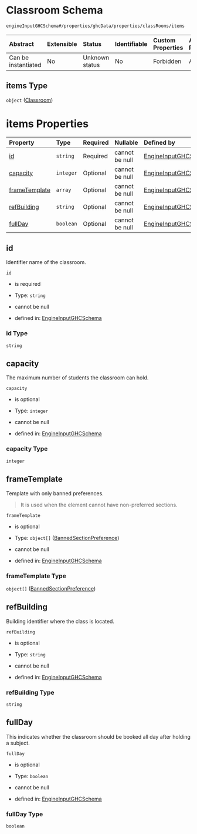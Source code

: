 # Classroom Schema

```txt
engineInputGHCSchema#/properties/ghcData/properties/classRooms/items
```



| Abstract            | Extensible | Status         | Identifiable | Custom Properties | Additional Properties | Access Restrictions | Defined In                                                        |
| :------------------ | :--------- | :------------- | :----------- | :---------------- | :-------------------- | :------------------ | :---------------------------------------------------------------- |
| Can be instantiated | No         | Unknown status | No           | Forbidden         | Allowed               | none                | [ghc.schema.json*](../out/ghc.schema.json "open original schema") |

## items Type

`object` ([Classroom](ghc-properties-ghcdata-properties-classrooms-classroom.md))

# items Properties

| Property                        | Type      | Required | Nullable       | Defined by                                                                                                                                                                                                       |
| :------------------------------ | :-------- | :------- | :------------- | :--------------------------------------------------------------------------------------------------------------------------------------------------------------------------------------------------------------- |
| [id](#id)                       | `string`  | Required | cannot be null | [EngineInputGHCSchema](ghc-properties-ghcdata-properties-classrooms-classroom-properties-id.md "engineInputGHCSchema#/properties/ghcData/properties/classRooms/items/properties/id")                             |
| [capacity](#capacity)           | `integer` | Optional | cannot be null | [EngineInputGHCSchema](ghc-properties-ghcdata-properties-classrooms-classroom-properties-capacity.md "engineInputGHCSchema#/properties/ghcData/properties/classRooms/items/properties/capacity")                 |
| [frameTemplate](#frametemplate) | `array`   | Optional | cannot be null | [EngineInputGHCSchema](ghc-properties-ghcdata-properties-classrooms-classroom-properties-bannedframetemplate.md "engineInputGHCSchema#/properties/ghcData/properties/classRooms/items/properties/frameTemplate") |
| [refBuilding](#refbuilding)     | `string`  | Optional | cannot be null | [EngineInputGHCSchema](ghc-properties-ghcdata-properties-classrooms-classroom-properties-refbuilding.md "engineInputGHCSchema#/properties/ghcData/properties/classRooms/items/properties/refBuilding")           |
| [fullDay](#fullday)             | `boolean` | Optional | cannot be null | [EngineInputGHCSchema](ghc-properties-ghcdata-properties-classrooms-classroom-properties-fullday.md "engineInputGHCSchema#/properties/ghcData/properties/classRooms/items/properties/fullDay")                   |

## id

Identifier name of the classroom.

`id`

*   is required

*   Type: `string`

*   cannot be null

*   defined in: [EngineInputGHCSchema](ghc-properties-ghcdata-properties-classrooms-classroom-properties-id.md "engineInputGHCSchema#/properties/ghcData/properties/classRooms/items/properties/id")

### id Type

`string`

## capacity

The maximum number of students the classroom can hold.

`capacity`

*   is optional

*   Type: `integer`

*   cannot be null

*   defined in: [EngineInputGHCSchema](ghc-properties-ghcdata-properties-classrooms-classroom-properties-capacity.md "engineInputGHCSchema#/properties/ghcData/properties/classRooms/items/properties/capacity")

### capacity Type

`integer`

## frameTemplate

Template with only banned preferences.

> It is used when the element cannot have non-preferred sections.

`frameTemplate`

*   is optional

*   Type: `object[]` ([BannedSectionPreference](ghc-properties-ghcdata-properties-classrooms-classroom-properties-bannedframetemplate-bannedsectionpreference.md))

*   cannot be null

*   defined in: [EngineInputGHCSchema](ghc-properties-ghcdata-properties-classrooms-classroom-properties-bannedframetemplate.md "engineInputGHCSchema#/properties/ghcData/properties/classRooms/items/properties/frameTemplate")

### frameTemplate Type

`object[]` ([BannedSectionPreference](ghc-properties-ghcdata-properties-classrooms-classroom-properties-bannedframetemplate-bannedsectionpreference.md))

## refBuilding

Building identifier where the class is located.

`refBuilding`

*   is optional

*   Type: `string`

*   cannot be null

*   defined in: [EngineInputGHCSchema](ghc-properties-ghcdata-properties-classrooms-classroom-properties-refbuilding.md "engineInputGHCSchema#/properties/ghcData/properties/classRooms/items/properties/refBuilding")

### refBuilding Type

`string`

## fullDay

This indicates whether the classroom should be booked all day after holding a subject.

`fullDay`

*   is optional

*   Type: `boolean`

*   cannot be null

*   defined in: [EngineInputGHCSchema](ghc-properties-ghcdata-properties-classrooms-classroom-properties-fullday.md "engineInputGHCSchema#/properties/ghcData/properties/classRooms/items/properties/fullDay")

### fullDay Type

`boolean`
